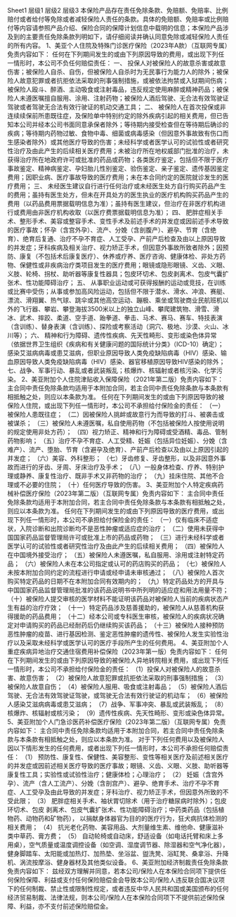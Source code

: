 Sheet1
	层级1	层级2	层级3
	本保险产品存在责任免除条款、免赔额、免赔率、比例赔付或者给付等免除或者减轻保险人责任的条款。具体的免赔额、免赔率或比例赔付等内容请参照产品介绍、保险合同的保障计划信息中载明的信息；本保险产品涉及到的主要责任免除条款列明如下，请仔细阅读并确认同意免除或减轻保险人责任的所有内容。
	1、美亚个人住院及特殊门诊医疗保险（2023年A款）（互联网专属）免责内容如下：
		任何在下列期间发生的或由下列原因导致的费用，或出现下列任一情形时，本公司不负任何赔偿责任：
		一、 投保人对被保险人的故意杀害或故意伤害；被保险人自杀、自伤，但被保险人自杀时为无民事行为能力人的除外；被保险人故意犯罪或者抗拒依法采取的刑事强制措施，或被依法拘禁或入狱期间伤病；被保险人殴斗、醉酒、主动吸食或注射毒品，违反规定使用麻醉或精神药品；被保险人未遵医嘱擅自服用、涂用、注射药物；被保险人酒后驾驶、无合法有效驾驶证驾驶或者驾驶无合法有效行驶证的机动交通工具；
		二、 被保险人在首次投保或非连续续保前所患既往症，及保险单中特别约定的除外疾病引起的相关费用，但已告知本公司并经本公司书面同意承保者除外；等待期内接受检查但在等待期后确诊的疾病；等待期内药物过敏、食物中毒、细菌或病毒感染（但因意外事故致有伤口而生感染者除外）或其他医疗导致的伤害；未经科学或者医学认可的试验性或者研究性治疗及由此产生的后续相关医疗费用；未被治疗所在地权威部门批准的治疗，未获得治疗所在地政府许可或批准的药品或药物；各类医疗鉴定，包括但不限于医疗事故鉴定、精神病鉴定、孕妇胎儿性别鉴定、验伤鉴定、亲子鉴定、遗传基因鉴定费用；因职业病、医疗事故导致的医疗费用；未在本合同约定的医院就诊发生的医疗费用；
		三、 未经医生建议自行进行任何治疗或未经医生处方自行购买药品产生的费用；虽持有医生处方，但未在开具处方的医生执业的医疗机构购买药品产生的费用（以药品费用票据载明信息为准）；虽持有医生建议，但治疗在非医疗机构进行或费用由非医疗机构收取（以医疗费票据载明信息为准）；
		四、 肥胖症相关手术、整形手术、美容或整容手术、变性手术及前述手术的并发症或因前述手术导致的医疗事故；怀孕（含宫外孕）、流产、分娩（含剖腹产）、避孕、节育（含绝育）、绝育后复通、治疗不孕不育症、人工受孕、产前产后检查及由以上原因导致的并发症；牙科疾病及相关治疗、视力矫正手术，但因意外事故所致者除外；因预防、康复（不包括术后康复医疗）、休养或疗养、医疗咨询、健康体检、非处方药物、保健性或非疾病治疗类项目发生的医疗费用；眼镜或隐形眼镜、义齿、义眼、义肢、轮椅、拐杖、助听器等康复性器具；包皮环切术、包皮剥离术、包皮气囊扩张术、性功能障碍治疗；
		五、 从事职业运动或可获得报酬的运动或竞技，在训练或比赛中受伤；从事或参加高风险运动，包括但不限于潜水、滑水、冲浪、赛艇、漂流、滑翔翼、热气球、跳伞或其他高空运动、蹦极、乘坐或驾驶商业民航班机以外的飞行器、攀岩、攀登海拔3500米以上的独立山峰、攀爬建筑物、滑雪、滑冰、武术、摔跤、柔道、空手道、跆拳道、拳击、马术、赛马、赛车、特技表演（含训练）、替身表演（含训练）、探险或考察活动（洞穴、极地、沙漠、火山、冰川等）；
		六、 精神和行为障碍、遗传性疾病、先天性畸形、变形或染色体异常（依据世界卫生组织《疾病和有关健康问题的国际统计分类》（ICD-10）确定）；感染艾滋病病毒或患艾滋病，但职业原因导致人类免疫缺陷病毒（HIV）感染、输血原因导致人类免疫缺陷病毒（HIV）感染、器官移植原因导致HIV感染的除外；
		七、战争、军事行动、暴乱或者武装叛乱；核爆炸、核辐射或者核污染、化学污染。
	2、美亚附加个人住院津贴收入保障保险（2021年第二版）免责内容如下：
		主合同中责任免除条款均适用于本附加合同，若主合同中责任免除条款与本条款有相抵触之处，则应以本条款为准。
		任何在下列期间发生的或由下列原因导致的被保险人住院，或出现下列任一情形时，本公司不承担给付保险金的责任：
		（一）被保险人患既往症；
		（二）因被保险人挑衅或故意行为而导致的打斗、被袭击或被谋杀；
		（三）被保险人未遵医嘱，私自使用药物（不包括被保险人按使用说明的规定使用非处方药）；
		（四）视力矫正、精神和行为障碍或受酒精、毒品、管制药物影响；
		（五）治疗不孕不育症、人工受精、妊娠（包括异位妊娠）、分娩（含难产）、流产、堕胎、节育（含避孕及绝育）、产前产后检查以及由以上原因引起的并发症；
		（六）美容、外科整形；
		（七）牙齿修复、牙齿整形，以及非因意外事故而进行的牙齿、牙周、牙床治疗及手术；
		（八）一般身体检查、疗养、特别护理或静养、康复性治疗、既非手术又非药物的治疗；
		（九）挂床住院、其他不合理或不必要的住院；
		（十）任何医疗导致的伤害。
	3、美亚附加个人特定疾病药械补偿医疗保险（2023年第二版）（互联网专属）免责内容如下：
		主合同中责任免除条款均适用于本附加合同，若主合同中责任免除条款与本条款有相抵触之处，则应以本条款为准。
		任何在下列期间发生的或由下列原因导致的医疗费用，或出现下列任一情形时，本公司不承担给付保险金的责任：
		（一）仅有临床不适症状，入院诊断和出院诊断均不是恶性肿瘤或适应症的治疗；
		（二）使用未获得中国国家药品监督管理局许可或批准上市的药品或药物；
		（三）进行未经科学或者医学认可的试验性或者研究性治疗及由此产生的后续相关费用；
		（四）被保险人在中国境外接受治疗；
		（五）被保险人未遵医嘱，私自服用、涂用或注射特定药品；
		（六）被保险人未在本公司指定或认可的药店购买的药品；
		（七）被保险人未按本附加合同约定的流程进行申请或经申请未审核通过；
		（八）被保险人首次购买特定药品的日期不在本附加合同有效期内的；
		（九）特定药品处方的开具与中国国家药品监督管理局批准的该药品说明书中所列明的适应症和用法用量不符；
		（十）被保险人提交审核的医学材料不能证明该药品对被保险人当前的疾病状态产生有益的治疗疗效；
		（十一）特定药品涉及慈善援助的，被保险人从慈善机构获得援助的药品费用；
		（十二）经本公司或专科医生审核，被保险人的疾病状况确定对申请购买的药品已经耐药后仍继续购买该药品；
		（十三）被保险人接种预防恶性肿瘤的疫苗、进行基因检测、鉴定恶性肿瘤的遗传性、被保险人发生实验性治疗以及采取未经科学或医学认可的医疗手段所产生的任何费用。
	4、美亚附加个人重症疾病异地治疗交通住宿费用补偿保险（2023年第一版）免责内容如下：
		任何在下列期间发生的或由下列原因导致的被保险人异地转院相关费用，或出现下列任一情形时，本公司不承担给付保险金的责任：
		（1）投保人对被保险人的故意杀害、故意伤害；
		（2）被保险人故意犯罪或抗拒依法采取的刑事强制措施；
		（3）被保险人故意自伤；
		（4）被保险人服用、吸食或注射毒品；
		（5）被保险人酒后驾驶、无合法有效驾驶证驾驶，或驾驶无合法有效行驶证的机动车；
		（6）被保险人感染艾滋病病毒或患艾滋病；
		（7）战争、军事冲突、暴乱或武装叛乱；
		（8）核爆炸、核辐射或核污染；
		（9）遗传性疾病、先天性畸形、变形或染色体异常。
	5、美亚附加个人门急诊医药补偿医疗保险（2023年第二版）（互联网专属）免责内容如下：
		主合同中责任免除条款均适用于本附加合同，若主合同中责任免除条款与本条款有相抵触之处，则应以本条款为准。
		对于下列任何费用以及被保险人因以下情形发生的任何费用，或者出现下列任一情形时，本公司不承担任何赔偿责任：
		（1） 预防性、康复性、保健性、美容整形、变性等相关医疗及前述相关医疗的并发症或因前述相关医疗导致的医疗事故；眼镜、义齿、义眼、义肢、助听器等康复性工具；实验性或试验性治疗；健康体检；心理治疗；
		（2） 妊娠（含宫外孕）、流产（含人工流产）、分娩（含剖宫产）、避孕、绝育手术、治疗不孕不育症、人工受孕及由此导致的并发症；牙科治疗、视力矫正手术，但因意外所致的不受此限；
		（3） 肥胖症相关手术、袖状胃切除术（用于治疗糖尿病时除外）；包皮环切术、包皮 剥离术、包皮气囊扩张术、性功能障碍治疗；中药类药品（包括植物药、动物药和矿物药）， 以捐献身体器官为目的的医疗行为，狂犬病抗体检测的相关费用；
		（4） 抗光老化药物、美容用品、大剂量维生素、维他命、健康滋补类中草药、膏方费；
		（5） 自动轮椅或自动床，舒适设备（如电话托臂和床上多用桌），空气质量或温度调控设备（如空调、湿度调节器、除湿器和空气净化器），健身脚踏车、太阳能或加热灯、加热垫、坐浴盆、盥洗凳、浴缸凳、桑拿浴、升降机、涡流按摩浴、健身器材及其他类似设备。
	6、美亚附加经济制裁责任免除条款免责内容如下：
		兹经双方理解并同意，若本公司/保险人在本保险合同项下提供任何保险保障、利益或支付任何保险赔偿金会导致本公司/保险人违反联合国决议项下的任何制裁、禁止性或限制性规定，或者违反中华人民共和国或美国颁布的任何经济贸易制裁、法律法规，则本公司/保险人在本保险合同项下不提供前述保险保障、利益，亦不支付前述保险赔偿金。
































